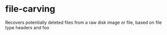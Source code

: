 # file-carving
Recovers potentially deleted files from a raw disk image or file, based on file type headers and foo
